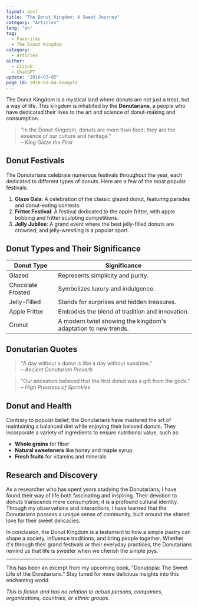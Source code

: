 ```yaml
---
layout: post
title: "The Donut Kingdom: A Sweet Journey"
category: "Articles"
lang: "en"
tag:
  - Favorites
  - The Donut Kingdom
category: 
  - Articles
author:
  - Cizzuk
  - ChatGPT
update: "2016-03-05"
page_id: 2016-03-04-example
---
```


The Donut Kingdom is a mystical land where donuts are not just a treat, but a way of life. This kingdom is inhabited by the **Donutarians**, a people who have dedicated their lives to the art and science of donut-making and consumption.

> "In the Donut Kingdom, donuts are more than food; they are the essence of our culture and heritage."  
> *– King Glaze the First*

## Donut Festivals

The Donutarians celebrate numerous festivals throughout the year, each dedicated to different types of donuts. Here are a few of the most popular festivals:

1. **Glaze Gala**: A celebration of the classic glazed donut, featuring parades and donut-eating contests.
2. **Fritter Festival**: A festival dedicated to the apple fritter, with apple bobbing and fritter sculpting competitions.
3. **Jelly Jubilee**: A grand event where the best jelly-filled donuts are crowned, and jelly-wrestling is a popular sport.

## Donut Types and Their Significance

| Donut Type        | Significance                                                  |
|-------------------|---------------------------------------------------------------|
| Glazed            | Represents simplicity and purity.                             |
| Chocolate Frosted | Symbolizes luxury and indulgence.                             |
| Jelly-Filled      | Stands for surprises and hidden treasures.                    |
| Apple Fritter     | Embodies the blend of tradition and innovation.               |
| Cronut            | A modern twist showing the kingdom's adaptation to new trends.|

## Donutarian Quotes

> "A day without a donut is like a day without sunshine."  
> *– Ancient Donutarian Proverb*

> "Our ancestors believed that the first donut was a gift from the gods."  
> *– High Priestess of Sprinkles*

## Donut and Health

Contrary to popular belief, the Donutarians have mastered the art of maintaining a balanced diet while enjoying their beloved donuts. They incorporate a variety of ingredients to ensure nutritional value, such as:

- **Whole grains** for fiber
- **Natural sweeteners** like honey and maple syrup
- **Fresh fruits** for vitamins and minerals

## Research and Discovery

As a researcher who has spent years studying the Donutarians, I have found their way of life both fascinating and inspiring. Their devotion to donuts transcends mere consumption; it is a profound cultural identity. Through my observations and interactions, I have learned that the Donutarians possess a unique sense of community, built around the shared love for their sweet delicacies.

In conclusion, the Donut Kingdom is a testament to how a simple pastry can shape a society, influence traditions, and bring people together. Whether it's through their grand festivals or their everyday practices, the Donutarians remind us that life is sweeter when we cherish the simple joys.

---

This has been an excerpt from my upcoming book, "Donutopia: The Sweet Life of the Donutarians." Stay tuned for more delicious insights into this enchanting world.

<i>This is fiction and has no relation to actual persons, companies, organizations, countries, or ethnic groups.</i>
